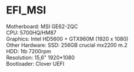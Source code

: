 # EFI_MSI
Motherboard: MSI GE62-2QC <br />
CPU: 5700HQ/HM87 <br />
Graphics: Intel HD5600 + GTX960M (1920 x 1080) <br />
Other Hardware: SSD: 256GB crucial mx2200 m.2 <br />
HDD: 1tb 7200rpm <br />
Resolution: 15,6" 1920*1080 <br />
Bootloader: Clover UEFI <br />
